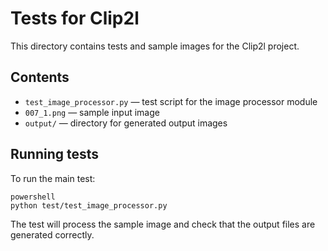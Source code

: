 # Tests for Clip2l

This directory contains tests and sample images for the Clip2l project.

## Contents
- `test_image_processor.py` — test script for the image processor module
- `007_1.png` — sample input image
- `output/` — directory for generated output images

## Running tests

To run the main test:
```
powershell
python test/test_image_processor.py
```

The test will process the sample image and check that the output files are generated correctly.
